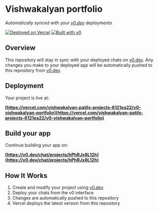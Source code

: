 # Vishwakalyan portfolio

*Automatically synced with your [v0.dev](https://v0.dev) deployments*

[![Deployed on Vercel](https://img.shields.io/badge/Deployed%20on-Vercel-black?style=for-the-badge&logo=vercel)](https://vercel.com/vishwakalyan-patils-projects-6121ea22/v0-vishwakalyan-portfolio)
[![Built with v0](https://img.shields.io/badge/Built%20with-v0.dev-black?style=for-the-badge)](https://v0.dev/chat/projects/hPhRJx8L12h)

## Overview

This repository will stay in sync with your deployed chats on [v0.dev](https://v0.dev).
Any changes you make to your deployed app will be automatically pushed to this repository from [v0.dev](https://v0.dev).

## Deployment

Your project is live at:

**[https://vercel.com/vishwakalyan-patils-projects-6121ea22/v0-vishwakalyan-portfolio](https://vercel.com/vishwakalyan-patils-projects-6121ea22/v0-vishwakalyan-portfolio)**

## Build your app

Continue building your app on:

**[https://v0.dev/chat/projects/hPhRJx8L12h](https://v0.dev/chat/projects/hPhRJx8L12h)**

## How It Works

1. Create and modify your project using [v0.dev](https://v0.dev)
2. Deploy your chats from the v0 interface
3. Changes are automatically pushed to this repository
4. Vercel deploys the latest version from this repository
